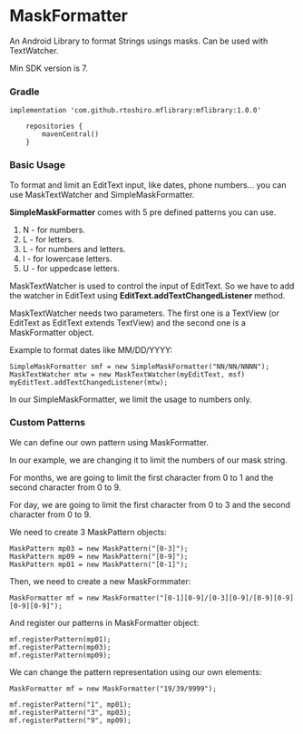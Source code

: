 # MaskFormatter

An Android Library to format Strings usings masks. Can be used with TextWatcher.

Min SDK version is 7.

### Gradle

```
implementation 'com.github.rtoshiro.mflibrary:mflibrary:1.0.0'
```

```
    repositories {
        mavenCentral()
    }
```

### Basic Usage

To format and limit an EditText input, like dates, phone numbers... you can use MaskTextWatcher and SimpleMaskFormatter.

**SimpleMaskFormatter** comes with 5 pre defined patterns you can use.

1. N - for numbers.
2. L - for letters.
3. L - for numbers and letters.
4. l - for lowercase letters.
5. U - for uppedcase letters.

MaskTextWatcher is used to control the input of EditText.
So we have to add the watcher in EditText using **EditText.addTextChangedListener** method.

MaskTextWatcher needs two parameters. The first one is a TextView (or EditText as EditText extends TextView) and the second one is a MaskFormatter object.

Example to format dates like MM/DD/YYYY:

```
SimpleMaskFormatter smf = new SimpleMaskFormatter("NN/NN/NNNN");
MaskTextWatcher mtw = new MaskTextWatcher(myEditText, msf)
myEditText.addTextChangedListener(mtw);
```

In our SimpleMaskFormatter, we limit the usage to numbers only. 

### Custom Patterns

We can define our own pattern using MaskFormatter.

In our example, we are changing it to limit the numbers of our mask string. 

For months, we are going to limit the first character from 0 to 1 and the second character from 0 to 9.

For day, we are going to limit the first character from 0 to 3 and the second character from 0 to 9.

We need to create 3 MaskPattern objects:

```
MaskPattern mp03 = new MaskPattern("[0-3]");
MaskPattern mp09 = new MaskPattern("[0-9]");
MaskPattern mp01 = new MaskPattern("[0-1]");
```

Then, we need to create a new MaskFormmater:

```
MaskFormatter mf = new MaskFormatter("[0-1][0-9]/[0-3][0-9]/[0-9][0-9][0-9][0-9]");
```

And register our patterns in MaskFormatter object:

```
mf.registerPattern(mp01);
mf.registerPattern(mp03);
mf.registerPattern(mp09);
```
We can change the pattern representation using our own elements:

 ```
MaskFormatter mf = new MaskFormatter("19/39/9999");

mf.registerPattern("1", mp01);
mf.registerPattern("3", mp03);
mf.registerPattern("9", mp09);
```
